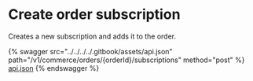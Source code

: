 # Create order subscription

Creates a new subscription and adds it to the order.

{% swagger src="../../../../.gitbook/assets/api.json" path="/v1/commerce/orders/{orderId}/subscriptions" method="post" %}
[api.json](../../../../.gitbook/assets/api.json)
{% endswagger %}
